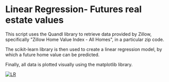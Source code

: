 # Linear Regression- Futures real estate values

This script uses the Quandl library to retrieve data provided by Zillow, specifically "Zillow Home Value Index - All Homes", in a particular zip code. 

The scikit-learn library is then used to create a linear regression model, by which a future home value can be predicted.

Finally, all data is plotted visually using the matplotlib library. 

[![LR](http://206.189.195.136/wp-content/uploads/2018/06/LRss.jpg "LR")](http://206.189.195.136/wp-content/uploads/2018/06/ "LR")
